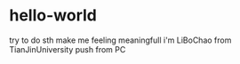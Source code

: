 # hello-world
try to do sth make me feeling meaningfull
i'm LiBoChao from TianJinUniversity
push from  PC